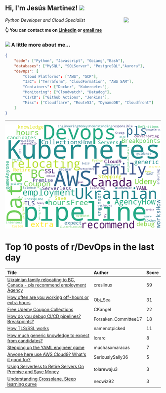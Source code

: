 <!--
**jmartinezl/jmartinezl** is a ✨ _special_ ✨ repository because its `README.md` (this file) appears on your GitHub profile.

Here are some ideas to get you started:

- 🔭 I’m currently working on ...
- 🌱 I’m currently learning ...
- 👯 I’m looking to collaborate on ...
- 🤔 I’m looking for help with ...
- 💬 Ask me about ...
- 📫 How to reach me: ...
- 😄 Pronouns: ...
- ⚡ Fun fact: ...
-->

<h2>Hi, I'm Jesús Martinez! <img src="https://media.giphy.com/media/WUlplcMpOCEmTGBtBW/giphy.gif" width="30"> </h2>
<img align='right' src="https://media.giphy.com/media/NytMLKyiaIh6VH9SPm/giphy.gif" width="120">
<p><em>Python Developer and Cloud Specialist
</em></p>

**👆 You can contact me on [Linkedin](https://www.linkedin.com/in/jes%C3%BAs-martinez-2b7b10104/) or [email me](mailto:jesus.mtz.lorenzo@gmail.com)**

### <img src="https://media.giphy.com/media/VgCDAzcKvsR6OM0uWg/giphy.gif" width="50"> A little more about me...  

```json
{
    "code": ["Python", "Javascript", "GoLang","Bash"],
    "databases": ["MySQL", "SQLServer", "PostgreSQL","Aurora"],
    "devOps": [
        "Cloud Platforms": ["AWS", "GCP"],
        "IaC": ["Terraform", "CloudFormation", "AWS SAM"],
        "Containers": ["Docker", "Kubernetes"],
        "Monitoring": ["Cloudwatch", "Datadog"],
        "CI/CD": ["Github Actions", "Jenkins"],
        "Misc": ["Cloudflare", "Route53", "DynamoDB", "Cloudfront"]
    ]
}
```
---

![Wordcloud](./cloud.png)

# Top 10 posts of r/DevOps in the last day

| Title | Author | Score |
|:---|:---|:---|
| [Ukrainian family relocating to BC, Canada - pls recommend employment Agency](https://www.reddit.com/r/devops/comments/13rq1jd/ukrainian_family_relocating_to_bc_canada_pls/) | creslinux | 59 |
| [How often are you working off-hours or extra hours](https://www.reddit.com/r/devops/comments/13rmoqq/how_often_are_you_working_offhours_or_extra_hours/) | Obj_Sea | 31 |
| [Free Udemy Coupon Collections](https://www.reddit.com/r/devops/comments/13rnzmg/free_udemy_coupon_collections/) | CKangel | 22 |
| [How do you debug CI/CD pipelines? Breakpoints?](https://www.reddit.com/r/devops/comments/13s8jga/how_do_you_debug_cicd_pipelines_breakpoints/) | Forsaken_Committee17 | 18 |
| [How TLS/SSL works](https://www.reddit.com/r/devops/comments/13rnmcl/how_tlsssl_works/) | namenotpicked | 11 |
| [How much generic knowledge to expect from candidates?](https://www.reddit.com/r/devops/comments/13ro9to/how_much_generic_knowledge_to_expect_from/) | lorarc | 8 |
| [Stepping up the YAML engineer game](https://www.reddit.com/r/devops/comments/13rukry/stepping_up_the_yaml_engineer_game/) | muchasxmaracas | 7 |
| [Anyone here use AWS Cloud9? What's it good for?](https://www.reddit.com/r/devops/comments/13rjm6v/anyone_here_use_aws_cloud9_whats_it_good_for/) | SeriouslySally36 | 5 |
| [Using Serverless to Retire Servers On Premise and Save Money](https://www.reddit.com/r/devops/comments/13rnd55/using_serverless_to_retire_servers_on_premise_and/) | tolarewaju3 | 3 |
| [Understanding Crossplane. Steep learning curve](https://www.reddit.com/r/devops/comments/13rjztj/understanding_crossplane_steep_learning_curve/) | neowiz92 | 3 |
